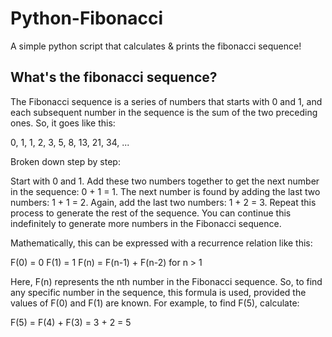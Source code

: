 # Python-Fibonacci
A simple python script that calculates &amp; prints the fibonacci sequence!

## What's the fibonacci sequence?
The Fibonacci sequence is a series of numbers that starts with 0 and 1, and each subsequent number in the sequence is the sum of the two preceding ones. So, it goes like this:

0, 1, 1, 2, 3, 5, 8, 13, 21, 34, ...

Broken down step by step:

Start with 0 and 1.
Add these two numbers together to get the next number in the sequence: 0 + 1 = 1.
The next number is found by adding the last two numbers: 1 + 1 = 2.
Again, add the last two numbers: 1 + 2 = 3.
Repeat this process to generate the rest of the sequence.
You can continue this indefinitely to generate more numbers in the Fibonacci sequence.

Mathematically, this can be expressed  with a recurrence relation like this:

F(0) = 0
F(1) = 1
F(n) = F(n-1) + F(n-2) for n > 1

Here, F(n) represents the nth number in the Fibonacci sequence. So, to find any specific number in the sequence, this formula is used, provided the values of F(0) and F(1) are known. For example, to find F(5), calculate:

F(5) = F(4) + F(3) = 3 + 2 = 5
